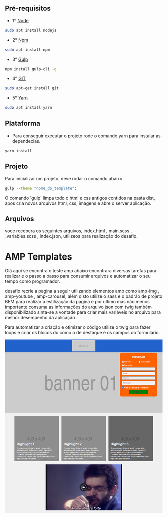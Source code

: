 
## Pré-requisitos

- 1° [Node](https://nodejs.org/en/)

```bash
sudo apt install nodejs 
```

- 2° [Npm](https://www.npmjs.com/)

```bash
sudo apt install npm
```

- 3° [Gulp](https://gulpjs.com/)

```bash
npm install gulp-cli -g
```

- 4° [GIT](https://git-scm.com/)

```bash
sudo apt-get install git
```

- 5° [Yarn](https://yarnpkg.com/en/)

```bash
sudo apt install yarn
```

## Plataforma

- Para conseguir executar o projeto rode o comando yarn para instalar as dependecias.

```bash
yarn install
```

## Projeto

Para inicializar um projeto, deve rodar o comando abaixo

```bash
gulp --theme "nome_do_template":
```

  O comando 'gulp' limpa todo o html e css antigos contidos na pasta dist, apos cria novos arquivos html, css, imagens e abre o server aplicação. 

 ## Arquivos

 voce recebera os seguintes  arquivos, index.html , main.scss , _variables.scss , index.json, utilizeos para realização do desafio. 

 # AMP Templates

Olá aqui se encontra o teste amp abaixo encontrara diversas tarefas para realizar e o passo a passo para consumir
 arquivos e automatizar o seu tempo como programador.

desafio
recrie a pagina a seguir utilizando elementos amp como amp-img , amp-youtube , amp-carousel, além disto utilize o sass
 e o padrão de projeto BEM para realizar a estilização da pagina e por ultimo mas não menos importante consuma as informações do arquivo json com twig também disponibilizado sinta-se a vontade para criar mais variáveis no arquivo para melhor desempenho da aplicação . 

 Para automatizar a criação e otimizar o código utilize o twig para fazer loops e criar os blocos do como o de destaque e os campos do formulário.

![Screenshot](screenshot.png)


